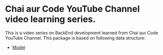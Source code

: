 # Chai aur Code YouTube Channel video learning series.

This is a video series on BackEnd development learned from Chai aur Code YouTube Channel. This package is based on following data structure: 
- [Model](https://app.eraser.io/workspace/YtPqZ1VogxGy1jzIDkzj)